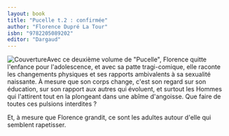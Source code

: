 ```yaml
---
layout: book
title: "Pucelle t.2 : confirmée"
author: "Florence Dupré La Tour"
isbn: "9782205089202"
editor: "Dargaud"
---
```

![Couverture](/img/9782205089202.jpg)Avec ce deuxième volume de "Pucelle", Florence quitte l'enfance pour l'adolescence, et avec sa patte tragi-comique, elle raconte les changements physiques et ses rapports ambivalents à sa sexualité naissante. À mesure que son corps change, c'est son regard sur son éducation, sur son rapport aux autres qui évoluent, et surtout les Hommes qui l'attirent tout en la plongeant dans une abîme d'angoisse. Que faire de toutes ces pulsions interdites ? 

Et, à mesure que Florence grandit, ce sont les adultes autour d'elle qui semblent rapetisser.
